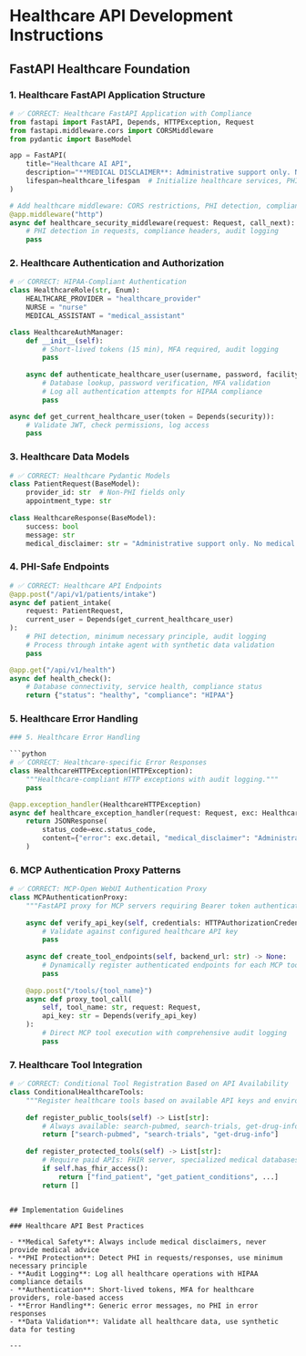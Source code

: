 # Healthcare API Development Instructions

## FastAPI Healthcare Foundation

### 1. Healthcare FastAPI Application Structure

```python
# ✅ CORRECT: Healthcare FastAPI Application with Compliance
from fastapi import FastAPI, Depends, HTTPException, Request
from fastapi.middleware.cors import CORSMiddleware
from pydantic import BaseModel

app = FastAPI(
    title="Healthcare AI API", 
    description="**MEDICAL DISCLAIMER**: Administrative support only. No medical advice.",
    lifespan=healthcare_lifespan  # Initialize healthcare services, PHI detection, security
)

# Add healthcare middleware: CORS restrictions, PHI detection, compliance headers
@app.middleware("http")
async def healthcare_security_middleware(request: Request, call_next):
    # PHI detection in requests, compliance headers, audit logging
    pass
```

### 2. Healthcare Authentication and Authorization

```python
# ✅ CORRECT: HIPAA-Compliant Authentication
class HealthcareRole(str, Enum):
    HEALTHCARE_PROVIDER = "healthcare_provider"
    NURSE = "nurse"
    MEDICAL_ASSISTANT = "medical_assistant"

class HealthcareAuthManager:
    def __init__(self):
        # Short-lived tokens (15 min), MFA required, audit logging
        pass
    
    async def authenticate_healthcare_user(username, password, facility_id, mfa_token):
        # Database lookup, password verification, MFA validation
        # Log all authentication attempts for HIPAA compliance
        pass

async def get_current_healthcare_user(token = Depends(security)):
    # Validate JWT, check permissions, log access
    pass
```

### 3. Healthcare Data Models

```python
# ✅ CORRECT: Healthcare Pydantic Models
class PatientRequest(BaseModel):
    provider_id: str  # Non-PHI fields only
    appointment_type: str
    
class HealthcareResponse(BaseModel):
    success: bool
    message: str
    medical_disclaimer: str = "Administrative support only. No medical advice."
```

### 4. PHI-Safe Endpoints

```python
# ✅ CORRECT: Healthcare API Endpoints
@app.post("/api/v1/patients/intake")
async def patient_intake(
    request: PatientRequest,
    current_user = Depends(get_current_healthcare_user)
):
    # PHI detection, minimum necessary principle, audit logging
    # Process through intake agent with synthetic data validation
    pass

@app.get("/api/v1/health")
async def health_check():
    # Database connectivity, service health, compliance status
    return {"status": "healthy", "compliance": "HIPAA"}
```

### 5. Healthcare Error Handling

```python
### 5. Healthcare Error Handling

```python
# ✅ CORRECT: Healthcare-specific Error Responses
class HealthcareHTTPException(HTTPException):
    """Healthcare-compliant HTTP exceptions with audit logging."""
    pass

@app.exception_handler(HealthcareHTTPException)
async def healthcare_exception_handler(request: Request, exc: HealthcareHTTPException):
    return JSONResponse(
        status_code=exc.status_code,
        content={"error": exc.detail, "medical_disclaimer": "Administrative support only"}
    )
```

### 6. MCP Authentication Proxy Patterns

```python
# ✅ CORRECT: MCP-Open WebUI Authentication Proxy
class MCPAuthenticationProxy:
    """FastAPI proxy for MCP servers requiring Bearer token authentication."""
    
    async def verify_api_key(self, credentials: HTTPAuthorizationCredentials) -> str:
        # Validate against configured healthcare API key
        pass
    
    async def create_tool_endpoints(self, backend_url: str) -> None:
        # Dynamically register authenticated endpoints for each MCP tool
        pass
    
    @app.post("/tools/{tool_name}")
    async def proxy_tool_call(
        self, tool_name: str, request: Request, 
        api_key: str = Depends(verify_api_key)
    ):
        # Direct MCP tool execution with comprehensive audit logging
        pass
```

### 7. Healthcare Tool Integration

```python
# ✅ CORRECT: Conditional Tool Registration Based on API Availability
class ConditionalHealthcareTools:
    """Register healthcare tools based on available API keys and environment."""
    
    def register_public_tools(self) -> List[str]:
        # Always available: search-pubmed, search-trials, get-drug-info
        return ["search-pubmed", "search-trials", "get-drug-info"]
    
    def register_protected_tools(self) -> List[str]:
        # Require paid APIs: FHIR server, specialized medical databases
        if self.has_fhir_access():
            return ["find_patient", "get_patient_conditions", ...]
        return []
```
```

## Implementation Guidelines

### Healthcare API Best Practices

- **Medical Safety**: Always include medical disclaimers, never provide medical advice
- **PHI Protection**: Detect PHI in requests/responses, use minimum necessary principle
- **Audit Logging**: Log all healthcare operations with HIPAA compliance details
- **Authentication**: Short-lived tokens, MFA for healthcare providers, role-based access
- **Error Handling**: Generic error messages, no PHI in error responses
- **Data Validation**: Validate all healthcare data, use synthetic data for testing

---
